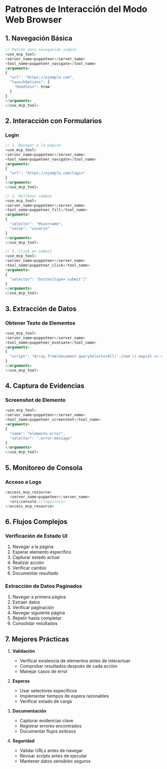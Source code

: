 # Patrones de Interacción del Modo Web Browser

## 1. Navegación Básica

```typescript
// Patrón para navegación simple
<use_mcp_tool>
<server_name>puppeteer</server_name>
<tool_name>puppeteer_navigate</tool_name>
<arguments>
{
  "url": "https://ejemplo.com",
  "launchOptions": {
    "headless": true
  }
}
</arguments>
</use_mcp_tool>
```

## 2. Interacción con Formularios

### Login

```typescript
// 1. Navegar a la página
<use_mcp_tool>
<server_name>puppeteer</server_name>
<tool_name>puppeteer_navigate</tool_name>
<arguments>
{
  "url": "https://ejemplo.com/login"
}
</arguments>
</use_mcp_tool>

// 2. Rellenar campos
<use_mcp_tool>
<server_name>puppeteer</server_name>
<tool_name>puppeteer_fill</tool_name>
<arguments>
{
  "selector": "#username",
  "value": "usuario"
}
</arguments>
</use_mcp_tool>

// 3. Click en submit
<use_mcp_tool>
<server_name>puppeteer</server_name>
<tool_name>puppeteer_click</tool_name>
<arguments>
{
  "selector": "button[type='submit']"
}
</arguments>
</use_mcp_tool>
```

## 3. Extracción de Datos

### Obtener Texto de Elementos

```typescript
<use_mcp_tool>
<server_name>puppeteer</server_name>
<tool_name>puppeteer_evaluate</tool_name>
<arguments>
{
  "script": "Array.from(document.querySelectorAll('.item')).map(el => el.textContent)"
}
</arguments>
</use_mcp_tool>
```

## 4. Captura de Evidencias

### Screenshot de Elemento

```typescript
<use_mcp_tool>
<server_name>puppeteer</server_name>
<tool_name>puppeteer_screenshot</tool_name>
<arguments>
{
  "name": "elemento-error",
  "selector": ".error-message"
}
</arguments>
</use_mcp_tool>
```

## 5. Monitoreo de Consola

### Acceso a Logs

```typescript
<access_mcp_resource>
  <server_name>puppeteer</server_name>
  <uri>console://logs</uri>
</access_mcp_resource>
```

## 6. Flujos Complejos

### Verificación de Estado UI

1. Navegar a la página
2. Esperar elemento específico
3. Capturar estado actual
4. Realizar acción
5. Verificar cambio
6. Documentar resultado

### Extracción de Datos Paginados

1. Navegar a primera página
2. Extraer datos
3. Verificar paginación
4. Navegar siguiente página
5. Repetir hasta completar
6. Consolidar resultados

## 7. Mejores Prácticas

1. **Validación**

   - Verificar existencia de elementos antes de interactuar
   - Comprobar resultados después de cada acción
   - Manejar casos de error

2. **Esperas**

   - Usar selectores específicos
   - Implementar tiempos de espera razonables
   - Verificar estado de carga

3. **Documentación**

   - Capturar evidencias clave
   - Registrar errores encontrados
   - Documentar flujos exitosos

4. **Seguridad**
   - Validar URLs antes de navegar
   - Revisar scripts antes de ejecutar
   - Mantener datos sensibles seguros
